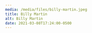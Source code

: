 ```yaml
---
media: /media/files/billy-martin.jpeg
title: Billy Martin
alt: Billy Martin
date: 2021-03-08T17:24:00-0500
---
```

